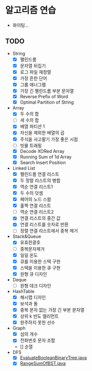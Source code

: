 # 알고리즘 연습
- 화이팅...

## TODO
- String
  - [X] 팰린드롬
  - [X] 문자열 뒤집기
  - [X] 로그 파일 재정렬
  - [X] 가장 흔한 단어
  - [X] 그룹 애너그램
  - [X] 가장 긴 팰린드롬  부분 문자열
  - [X] Reverse Prefix of Word
  - [X] Optimal Partition of String
- Array
  - [X] 두 수의 합
  - [ ] 세 수의 합
  - [X] 배열 파티션 1
  - [X] 자신을 제외한 배열의 곱
  - [X] 주식을 사고팔기 가장 좋은 시점
  - [ ] 빗물 트래핑
  - [X] Decode XORed Array
  - [X] Running Sum of 1d Array
  - [X] Search Insert Position
- Linked List
  - [X] 팰린드롬 연결 리스트
  - [X] 두 정렬 리스트의 병합
  - [X] 역순 연결 리스트1
  - [X] 두 수의 덧셈
  - [X] 페어의 노드 스왑
  - [X] 홀짝 연결 리스트
  - [ ] 역순 연결 리스트2
  - [X] 연결 리스트의 중간 값
  - [X] 연결 리스트를 숫자로 반환
  - [ ] 정렬 연결 리스트에서 중복 제거
- Stack&Queue
  - [X] 유효한괄호
  - [ ] 중복문자제거
  - [X] 일일 온도
  - [X] 큐를 이용한 스택 구현
  - [X] 스택을 이용한 큐 구현
  - [X] 원형 큐 디자인 
- Deque 
  - [ ] 원형 데크 디자인
- HashTable
  - [X] 해시맵 디자인
  - [X] 보석과 돌
  - [X] 중복 문자 없는 가장 긴 부분 문자열
  - [X] 상위 k 빈도 엘리먼트
  - [X] 완주하지 못한 선수
- Graph
  - [X] 섬의 개수
  - [X] 전화번호 문자 조합
  - [] 순열
- DFS
  - [X] [EvaluateBooleanBinaryTree.java](src%2Fdepth_first_search%2FEvaluateBooleanBinaryTree.java)
  - [X] [RangeSumOfBST.java](src%2Fdepth_first_search%2FRangeSumOfBST.java)